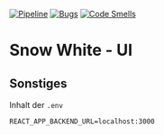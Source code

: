 [![Pipeline](https://gitlab.com/4s1/snow-white-ui/badges/main/pipeline.svg)](https://gitlab.com/4s1/snow-white-ui/pipelines)
[![Bugs](https://sonarcloud.io/api/project_badges/measure?project=snow-white-ui&metric=bugs)](https://sonarcloud.io/summary/overall?id=snow-white-ui)
[![Code Smells](https://sonarcloud.io/api/project_badges/measure?project=snow-white-ui&metric=code_smells)](https://sonarcloud.io/summary/overall?id=snow-white-ui)

# Snow White - UI

## Sonstiges

Inhalt der `.env`

```text
REACT_APP_BACKEND_URL=localhost:3000
```
